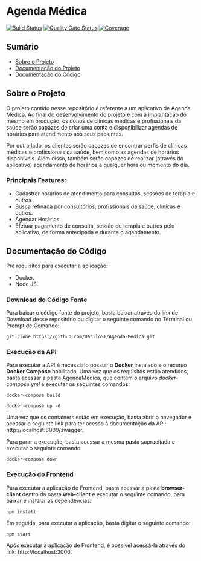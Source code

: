 # Agenda Médica

[![Build Status](https://travis-ci.org/DaniloSI/Agenda-Medica.svg?branch=master)](https://travis-ci.org/DaniloSI/Agenda-Medica) [![Quality Gate Status](https://sonarcloud.io/api/project_badges/measure?project=DaniloSI_Agenda-Medica&metric=alert_status)](https://sonarcloud.io/dashboard?id=DaniloSI_Agenda-Medica) [![Coverage](https://sonarcloud.io/api/project_badges/measure?project=DaniloSI_Agenda-Medica&metric=coverage)](https://sonarcloud.io/dashboard?id=DaniloSI_Agenda-Medica)

## Sumário
- [Sobre o Projeto](https://github.com/DaniloSI/Agenda-Medica#sobre-o-projeto)
- [Documentação do Projeto](https://github.com/DaniloSI/Agenda-Medica/wiki)
- [Documentação do Código](https://github.com/DaniloSI/Agenda-Medica/blob/master/README.md#documenta%C3%A7%C3%A3o)

## Sobre o Projeto

O projeto contido nesse repositório é referente a um aplicativo de Agenda Médica. Ao final do desenvolvimento do projeto e com a implantação do mesmo em produção, os donos de clínicas médicas e profissionais da saúde serão capazes de criar uma conta e disponibilizar agendas de horários para atendimento aos seus pacientes.

Por outro lado, os clientes serão capazes de encontrar perfis de clínicas médicas e profissionais da saúde, bem como as agendas de horários disponíveis. Além disso, também serão capazes de realizar (através do aplicativo) agendamento de horários a qualquer hora ou momento do dia.

### Principais Features:
  - Cadastrar horários de atendimento para consultas, sessões de terapia e outros.
  - Busca refinada por consultórios, profissionais da saúde, clínicas e outros.
  - Agendar Horários.
  - Efetuar pagamento de consulta, sessão de terapia e outros pelo aplicativo, de forma antecipada e durante o agendamento.

## Documentação do Código

Pré requisitos para executar a aplicação:

  - Docker.
  - Node JS.

### Download do Código Fonte

Para baixar o código fonte do projeto, basta baixar através do link de Download desse repositório ou digitar o seguinte comando no Terminal ou Prompt de Comando:

`git clone https://github.com/DaniloSI/Agenda-Medica.git`

### Execução da API

Para executar a API é necessário possuir o **Docker** instalado e o recurso **Docker Compose** habilitado. Uma vez que os requisitos estão atendidos, basta acessar a pasta AgendaMedica, que contém o arquivo *docker-compose.yml* e executar os seguintes comandos:

`docker-compose build`

`docker-compose up -d`

Uma vez que os containers estão em execução, basta abrir o navegador e acessar o seguinte link para ter acesso à documentação da API: http://localhost:8000/swagger.

Para parar a execução, basta acessar a mesma pasta supracitada e executar o seguinte comando:

`docker-compose down`

### Execução do Frontend

Para executar a aplicação de Frontend, basta acessar a pasta **browser-client** dentro da pasta **web-client** e executar o seguinte comando, para baixar e instalar as dependências:

`npm install`

Em seguida, para executar a aplicação, basta digitar o seguinte comando:

`npm start`

Após executar a aplicação de Frontend, é possível acessá-la através do link: http://localhost:3000.
